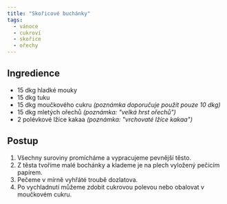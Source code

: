 ```yaml
---
title: "Skořicové buchánky"
tags:
  - vánoce
  - cukroví
  - skořice
  - ořechy
---
```


## Ingredience
- 15 dkg hladké mouky
- 15 dkg tuku
- 15 dkg moučkového cukru *(poznámka doporučuje použít pouze 10 dkg)*
- 15 dkg mletých ořechů *(poznámka: "velká hrst ořechů")*
- 2 polévkové lžíce kakaa *(poznámka: "vrchovaté lžíce kakaa")*

## Postup
1. Všechny suroviny promícháme a vypracujeme pevnější těsto.
2. Z těsta tvoříme malé bochánky a klademe je na plech vyložený pečicím papírem.
3. Pečeme v mírně vyhřáté troubě dozlatova.
4. Po vychladnutí můžeme zdobit cukrovou polevou nebo obalovat v moučkovém cukru.
<!--stackedit_data:
eyJoaXN0b3J5IjpbLTE2OTg3MDQyMDRdfQ==
-->